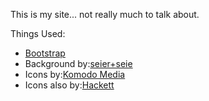 This is my site... not really much to talk about.

Things Used:

 * [Bootstrap](http://twitter.github.com/bootstrap/)
 * Background by:[seier+seie](https://secure.flickr.com/photos/seier/4370591168/in/set-72157623372083970)
 * Icons by:[Komodo Media](http://www.komodomedia.com/blog/2009/06/social-network-icon-pack/)
 * Icons also by:[Hackett](http://designmoo.com/3466/github-icons/)
